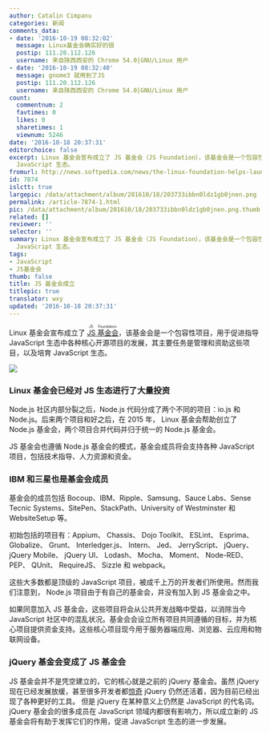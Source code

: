 ```yaml
---
author: Catalin Cimpanu
categories: 新闻
comments_data:
- date: '2016-10-19 08:32:02'
  message: Linux基金会确实好的很
  postip: 111.20.112.126
  username: 来自陕西西安的 Chrome 54.0|GNU/Linux 用户
- date: '2016-10-19 08:32:40'
  message: gnome3 就用到了JS
  postip: 111.20.112.126
  username: 来自陕西西安的 Chrome 54.0|GNU/Linux 用户
count:
  commentnum: 2
  favtimes: 0
  likes: 0
  sharetimes: 1
  viewnum: 5246
date: '2016-10-18 20:37:31'
editorchoice: false
excerpt: Linux 基金会宣布成立了 JS 基金会（JS Foundation），该基金会是一个包容性项目，用于促进指导 JavaScript 生态中各种核心开源项目的发展，其主要任务是管理和资助这些项目，以及培育
  JavaScript 生态。
fromurl: http://news.softpedia.com/news/the-linux-foundation-helps-launch-the-js-foundation-509376.shtml
id: 7874
islctt: true
largepic: /data/attachment/album/201610/18/203733ibbn0ldz1gb0jnen.png
permalink: /article-7874-1.html
pic: /data/attachment/album/201610/18/203733ibbn0ldz1gb0jnen.png.thumb.jpg
related: []
reviewer: ''
selector: ''
summary: Linux 基金会宣布成立了 JS 基金会（JS Foundation），该基金会是一个包容性项目，用于促进指导 JavaScript 生态中各种核心开源项目的发展，其主要任务是管理和资助这些项目，以及培育
  JavaScript 生态。
tags:
- JavaScript
- JS基金会
thumb: false
title: JS 基金会成立
titlepic: true
translator: wxy
updated: '2016-10-18 20:37:31'
---
```


Linux 基金会宣布成立了 <ruby> <a href="https://js.foundation/">  JS 基金会 </a> <rp>  （ </rp> <rt>  JS Foundation </rt> <rp>  ） </rp></ruby>，该基金会是一个包容性项目，用于促进指导 JavaScript 生态中各种核心开源项目的发展，其主要任务是管理和资助这些项目，以及培育 JavaScript 生态。


![](/data/attachment/album/201610/18/203733ibbn0ldz1gb0jnen.png)


### Linux 基金会已经对 JS 生态进行了大量投资


Node.js 社区内部分裂之后，Node.js 代码分成了两个不同的项目：io.js 和 Node.js。后来两个项目和好之后，在 2015 年， Linux 基金会帮助创立了 Node.js 基金会，两个项目合并代码并归于统一的 Node.js 基金会。


JS 基金会也遵循 Node.js 基金会的模式，基金会成员将会支持各种 JavaScript 项目，包括技术指导、人力资源和资金。


### IBM 和三星也是基金会成员


基金会的成员包括 Bocoup、IBM、Ripple、Samsung、Sauce Labs、Sense Tecnic Systems、SitePen、StackPath、University of Westminster 和 WebsiteSetup 等。


初始包括的项目有：Appium、 Chassis、 Dojo Toolkit、 ESLint、 Esprima、 Globalize、 Grunt、 Interledger.js、 Intern、 Jed、 JerryScript、 jQuery、 jQuery Mobile、 jQuery UI、 Lodash、 Mocha、 Moment、 Node-RED、 PEP、 QUnit、 RequireJS、 Sizzle 和 webpack。


这些大多数都是顶级的 JavaScript 项目，被成千上万的开发者们所使用。然而我们注意到， Node.js 项目由于有自己的基金会，并没有加入到 JS 基金会之中。


如果同意加入 JS 基金会，这些项目将会从公共开发战略中受益，以消除当今 JavaScript 社区中的混乱状况。基金会会设立所有项目共同遵循的目标，并为核心项目提供资金支持。这些核心项目现今用于服务器端应用、浏览器、云应用和物联网设备。


### jQuery 基金会变成了 JS 基金会


JS 基金会并不是凭空建立的，它的核心就是之前的 jQuery 基金会。虽然 jQuery 现在已经发展放缓，甚至很多开发者都[惊奇](http://developer.telerik.com/featured/is-jquery-still-relevant/) jQuery 仍然还活着，因为目前已经出现了各种更好的工具。 但是 jQuery 在某种意义上仍然是 JavaScript 的代名词。jQuery 基金会的很多成员在 JavaScript 领域内都很有影响力，所以成立新的 JS 基金会将有助于发挥它们的作用，促进 JavaScript 生态的进一步发展。